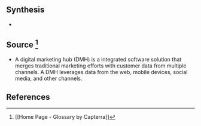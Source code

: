 ## Synthesis
- 
## Source [^1]
- A digital marketing hub (DMH) is a integrated software solution that merges traditional marketing efforts with customer data from multiple channels. A DMH leverages data from the web, mobile devices, social media, and other channels.
## References

[^1]: [[Home Page - Glossary by Capterra]]